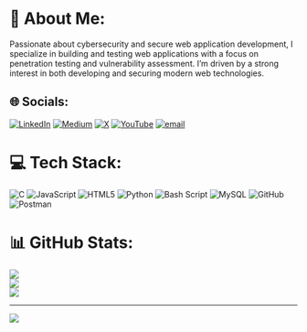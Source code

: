 # 💫 About Me:
Passionate about cybersecurity and secure web application development, I specialize in building and testing web applications with a focus on penetration testing and vulnerability assessment. I’m driven by a strong interest in both developing and securing modern web technologies.


## 🌐 Socials:
[![LinkedIn](https://img.shields.io/badge/LinkedIn-%230077B5.svg?logo=linkedin&logoColor=white)](https://linkedin.com/in/antonyesthaktwinson) [![Medium](https://img.shields.io/badge/Medium-12100E?logo=medium&logoColor=white)](https://medium.com/@cybertamarin) [![X](https://img.shields.io/badge/X-black.svg?logo=X&logoColor=white)](https://x.com/Twinson_333) [![YouTube](https://img.shields.io/badge/YouTube-%23FF0000.svg?logo=YouTube&logoColor=white)](https://youtube.com/@CyberTamarin) [![email](https://img.shields.io/badge/Email-D14836?logo=gmail&logoColor=white)](mailto:twinson333@gmail.com) 

# 💻 Tech Stack:
![C](https://img.shields.io/badge/c-%2300599C.svg?style=for-the-badge&logo=c&logoColor=white) ![JavaScript](https://img.shields.io/badge/javascript-%23323330.svg?style=for-the-badge&logo=javascript&logoColor=%23F7DF1E) ![HTML5](https://img.shields.io/badge/html5-%23E34F26.svg?style=for-the-badge&logo=html5&logoColor=white) ![Python](https://img.shields.io/badge/python-3670A0?style=for-the-badge&logo=python&logoColor=ffdd54) ![Bash Script](https://img.shields.io/badge/bash_script-%23121011.svg?style=for-the-badge&logo=gnu-bash&logoColor=white) ![MySQL](https://img.shields.io/badge/mysql-4479A1.svg?style=for-the-badge&logo=mysql&logoColor=white) ![GitHub](https://img.shields.io/badge/github-%23121011.svg?style=for-the-badge&logo=github&logoColor=white) ![Postman](https://img.shields.io/badge/Postman-FF6C37?style=for-the-badge&logo=postman&logoColor=white)
# 📊 GitHub Stats:
![](https://github-readme-stats.vercel.app/api?username=Twinson333&theme=dark&hide_border=false&include_all_commits=true&count_private=true)<br/>
![](https://nirzak-streak-stats.vercel.app/?user=Twinson333&theme=dark&hide_border=false)<br/>
![](https://github-readme-stats.vercel.app/api/top-langs/?username=Twinson333&theme=dark&hide_border=false&include_all_commits=true&count_private=true&layout=compact)

---
[![](https://visitcount.itsvg.in/api?id=Twinson333&icon=0&color=0)](https://visitcount.itsvg.in)

<!-- Proudly created with GPRM ( https://gprm.itsvg.in ) -->
